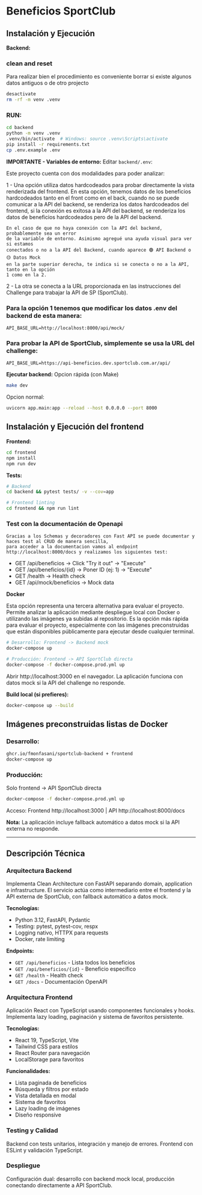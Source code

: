 # Beneficios SportClub

## Instalación y Ejecución

**Backend:**
### clean and reset
Para realizar bien el procedimiento es conveniente borrar si existe algunos datos antiguos o de otro projecto
```bash
desactivate
rm -rf -m venv .venv

```
### RUN: 
```bash
cd backend
python -m venv .venv
.venv/bin/activate  # Windows: source .venv\Scripts\activate
pip install -r requirements.txt
cp .env.example .env
```

**IMPORTANTE - Variables de entorno:** Editar `backend/.env`:

Este proyecto cuenta con dos modalidades para poder analizar:

1 - Una opción utiliza datos hardcodeados para probar directamente la vista renderizada
    del frontend.
    En esta opción, tenemos datos de los beneficios hardcodeados tanto en el front como en
    el back, cuando no se puede comunicar a la API del backend, se renderiza los datos
    hardcodeados del frontend, si la conexión es exitosa a la API del backend, se renderiza
    los datos de beneficios hardcodeados pero de la API del backend.

    En el caso de que no haya conexión con la API del backend, probablemente sea un error
    de la variable de entorno. Asimismo agregué una ayuda visual para ver si estamos
    conectados o no a la API del Backend, cuando aparece 🟢 API Backend o 🟡 Datos Mock
    en la parte superior derecha, te indica si se conecta o no a la API, tanto en la opción
    1 como en la 2.

2 - La otra se conecta a la URL proporcionada en las instrucciones del Challenge para trabajar
    la API de SP (SportClub).

### Para la opción 1 tenemos que modificar los datos .env del backend de esta manera:
    API_BASE_URL=http://localhost:8000/api/mock/

### Para probar la API de SportClub, simplemente se usa la URL del challenge:
    API_BASE_URL=https://api-beneficios.dev.sportclub.com.ar/api/

**Ejecutar backend:**
Opcion rápida (con Make)
```bash
make dev
```
Opcion normal:
```bash
uvicorn app.main:app --reload --host 0.0.0.0 --port 8000
```

## Instalación y Ejecución del frontend

**Frontend:**
```bash
cd frontend
npm install
npm run dev
```

**Tests:**
```bash
# Backend
cd backend && pytest tests/ -v --cov=app

# Frontend linting
cd frontend && npm run lint
```

### Test con la documentación de Openapi

    Gracias a los Schemas y decoradores con Fast API se puede documentar y haces test al CRUD de manera sencilla, 
    para acceder a la documentacion vamos al endpoint http://localhost:8000/docs y realizamos los siguientes test:

- GET /api/beneficios → Click "Try it out" → "Execute"
- GET /api/beneficios/{id} → Poner ID (ej: 1) → "Execute"
- GET /health → Health check
- GET /api/mock/beneficios → Mock data

**Docker**

Esta opción representa una tercera alternativa para evaluar el proyecto. Permite analizar
la aplicación mediante despliegue local con Docker o utilizando las imágenes ya subidas al repositorio.
Es la opción más rápida para evaluar el proyecto, especialmente con las imágenes preconstruidas
que están disponibles públicamente para ejecutar desde cualquier terminal.

```bash
# Desarrollo: Frontend -> Backend mock
docker-compose up

# Producción: Frontend -> API SportClub directa
docker-compose -f docker-compose.prod.yml up
```

Abrir http://localhost:3000 en el navegador. La aplicación funciona con datos mock si la API del challenge
no responde.

**Build local (si prefieres):**
```bash
docker-compose up --build
```

## Imágenes preconstruidas listas de Docker 

### Desarrollo:
```bash
ghcr.io/fmonfasani/sportclub-backend + frontend
docker-compose up
```

### Producción: 

Solo frontend -> API SportClub directa  
```bash
docker-compose -f docker-compose.prod.yml up
```

Acceso: Frontend http://localhost:3000 | API http://localhost:8000/docs

**Nota:** La aplicación incluye fallback automático a datos mock si la API externa no responde.

---

## Descripción Técnica

### Arquitectura Backend
Implementa Clean Architecture con FastAPI separando domain, application e infrastructure. 
El servicio actúa como intermediario entre el frontend y la API externa de SportClub, 
con fallback automático a datos mock.

**Tecnologías:**
- Python 3.12, FastAPI, Pydantic
- Testing: pytest, pytest-cov, respx
- Logging nativo, HTTPX para requests
- Docker, rate limiting

**Endpoints:**
- `GET /api/beneficios` - Lista todos los beneficios
- `GET /api/beneficios/{id}` - Beneficio específico  
- `GET /health` - Health check
- `GET /docs` - Documentación OpenAPI

### Arquitectura Frontend
Aplicación React con TypeScript usando componentes funcionales y hooks. 
Implementa lazy loading, paginación y sistema de favoritos persistente.

**Tecnologías:**
- React 19, TypeScript, Vite
- Tailwind CSS para estilos
- React Router para navegación
- LocalStorage para favoritos

**Funcionalidades:**
- Lista paginada de beneficios
- Búsqueda y filtros por estado
- Vista detallada en modal
- Sistema de favoritos
- Lazy loading de imágenes
- Diseño responsive

### Testing y Calidad
Backend con tests unitarios, integración y manejo de errores. 
Frontend con ESLint y validación TypeScript.

### Despliegue
Configuración dual: desarrollo con backend mock local, 
producción conectando directamente a API SportClub.

